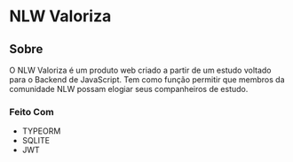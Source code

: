 # NLW Valoriza

## Sobre
O NLW Valoriza é um produto web criado a partir de um estudo voltado para o Backend de JavaScript. Tem como função permitir que membros da comunidade NLW possam elogiar seus companheiros de estudo.
<br/>
### Feito Com
* TYPEORM
* SQLITE
* JWT
